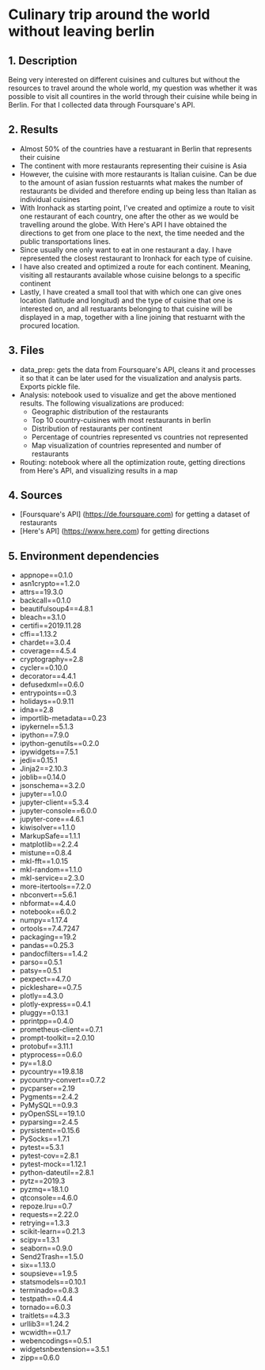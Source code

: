 # Culinary trip around the world without leaving berlin

## 1. Description
Being very interested on different cuisines and cultures but without the resources to travel around the whole world, my question was whether it was possible to visit all countires in the world through their cuisine while being in Berlin. For that I collected data through Foursquare's API.

## 2. Results
- Almost 50% of the countries have a restuarant in Berlin that represents their cuisine
- The continent with more restaurants representing their cuisine is Asia
- However, the cuisine with more restaurants is Italian cuisine. Can be due to the amount of asian fussion restuarnts what makes the number of restaurants be divided and therefore ending up being less than Italian as individual cuisines
- With Ironhack as starting point, I've created and optimize a route to visit one restaurant of each country, one after the other as we would be travelling around the globe. With Here's API I have obtained the directions to get from one place to the next, the time needed and the public transportations lines. 
- Since usually one only want to eat in one restaurant a day. I have represented the closest restaurant to Ironhack for each type of cuisine.
- I have also created and optimized a route for each continent. Meaning, visiting all restaurants available whose cuisine belongs to a specific continent
- Lastly, I have created a small tool that with which one can give ones location (latitude and longitud) and the type of cuisine that one is interested on, and all restuarants belonging to that cuisine will be displayed in a map, together with a line joining that restuarnt with the procured location.

## 3. Files
- data_prep: gets the data from Foursquare's API, cleans it and processes it so that it can be later used for the visualization and analysis parts. Exports pickle file.
- Analysis: notebook used to visualize and get the above mentioned results. The following visualizations are produced:
  - Geographic distribution of the restaurants
  - Top 10 country-cuisines with most restaurants in berlin
  - Distribution of restaurants per continent
  - Percentage of countries represented vs countries not represented
  - Map visualization of countries represented and number of restaurants
- Routing: notebook where all the optimization route, getting directions from Here's API, and visualizing results in a map

## 4. Sources
- [Foursquare's API] (https://de.foursquare.com) for getting a dataset of restaurants 
- [Here's API] (https://www.here.com) for getting directions

## 5. Environment dependencies
- appnope==0.1.0
- asn1crypto==1.2.0
- attrs==19.3.0
- backcall==0.1.0
- beautifulsoup4==4.8.1
- bleach==3.1.0
- certifi==2019.11.28
- cffi==1.13.2
- chardet==3.0.4
- coverage==4.5.4
- cryptography==2.8
- cycler==0.10.0
- decorator==4.4.1
- defusedxml==0.6.0
- entrypoints==0.3
- holidays==0.9.11
- idna==2.8
- importlib-metadata==0.23
- ipykernel==5.1.3
- ipython==7.9.0
- ipython-genutils==0.2.0
- ipywidgets==7.5.1
- jedi==0.15.1
- Jinja2==2.10.3
- joblib==0.14.0
- jsonschema==3.2.0
- jupyter==1.0.0
- jupyter-client==5.3.4
- jupyter-console==6.0.0
- jupyter-core==4.6.1
- kiwisolver==1.1.0
- MarkupSafe==1.1.1
- matplotlib==2.2.4
- mistune==0.8.4
- mkl-fft==1.0.15
- mkl-random==1.1.0
- mkl-service==2.3.0
- more-itertools==7.2.0
- nbconvert==5.6.1
- nbformat==4.4.0
- notebook==6.0.2
- numpy==1.17.4
- ortools==7.4.7247
- packaging==19.2
- pandas==0.25.3
- pandocfilters==1.4.2
- parso==0.5.1
- patsy==0.5.1
- pexpect==4.7.0
- pickleshare==0.7.5
- plotly==4.3.0
- plotly-express==0.4.1
- pluggy==0.13.1
- pprintpp==0.4.0
- prometheus-client==0.7.1
- prompt-toolkit==2.0.10
- protobuf==3.11.1
- ptyprocess==0.6.0
- py==1.8.0
- pycountry==19.8.18
- pycountry-convert==0.7.2
- pycparser==2.19
- Pygments==2.4.2
- PyMySQL==0.9.3
- pyOpenSSL==19.1.0
- pyparsing==2.4.5
- pyrsistent==0.15.6
- PySocks==1.7.1
- pytest==5.3.1
- pytest-cov==2.8.1
- pytest-mock==1.12.1
- python-dateutil==2.8.1
- pytz==2019.3
- pyzmq==18.1.0
- qtconsole==4.6.0
- repoze.lru==0.7
- requests==2.22.0
- retrying==1.3.3
- scikit-learn==0.21.3
- scipy==1.3.1
- seaborn==0.9.0
- Send2Trash==1.5.0
- six==1.13.0
- soupsieve==1.9.5
- statsmodels==0.10.1
- terminado==0.8.3
- testpath==0.4.4
- tornado==6.0.3
- traitlets==4.3.3
- urllib3==1.24.2
- wcwidth==0.1.7
- webencodings==0.5.1
- widgetsnbextension==3.5.1
- zipp==0.6.0

